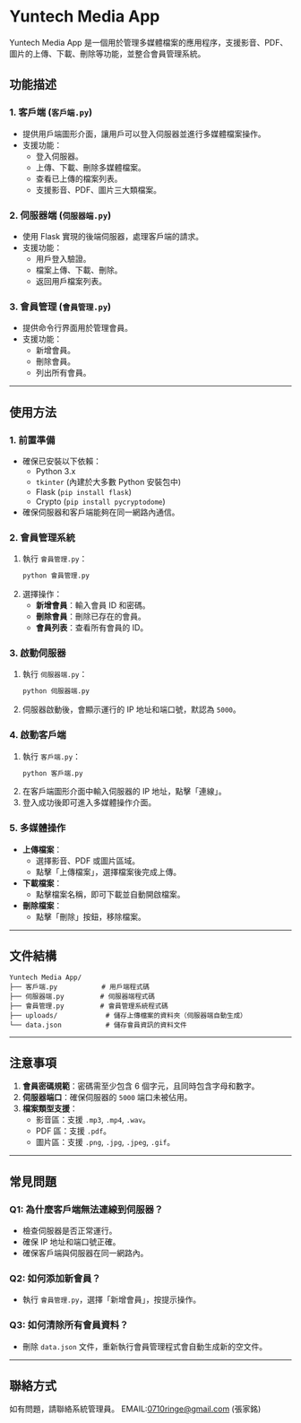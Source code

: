 # Yuntech Media App

Yuntech Media App 是一個用於管理多媒體檔案的應用程序，支援影音、PDF、圖片的上傳、下載、刪除等功能，並整合會員管理系統。

## 功能描述

### 1. 客戶端 (`客戶端.py`)

- 提供用戶端圖形介面，讓用戶可以登入伺服器並進行多媒體檔案操作。
- 支援功能：
  - 登入伺服器。
  - 上傳、下載、刪除多媒體檔案。
  - 查看已上傳的檔案列表。
  - 支援影音、PDF、圖片三大類檔案。

### 2. 伺服器端 (`伺服器端.py`)

- 使用 Flask 實現的後端伺服器，處理客戶端的請求。
- 支援功能：
  - 用戶登入驗證。
  - 檔案上傳、下載、刪除。
  - 返回用戶檔案列表。

### 3. 會員管理 (`會員管理.py`)

- 提供命令行界面用於管理會員。
- 支援功能：
  - 新增會員。
  - 刪除會員。
  - 列出所有會員。

---

## 使用方法

### 1. 前置準備

- 確保已安裝以下依賴：
  - Python 3.x
  - `tkinter` (內建於大多數 Python 安裝包中)
  - Flask (`pip install flask`)
  - Crypto (`pip install pycryptodome`)
- 確保伺服器和客戶端能夠在同一網路內通信。

### 2. 會員管理系統

1. 執行 `會員管理.py`：
   ```bash
   python 會員管理.py
   ```
2. 選擇操作：
   - **新增會員**：輸入會員 ID 和密碼。
   - **刪除會員**：刪除已存在的會員。
   - **會員列表**：查看所有會員的 ID。

### 3. 啟動伺服器

1. 執行 `伺服器端.py`：
   ```bash
   python 伺服器端.py
   ```
2. 伺服器啟動後，會顯示運行的 IP 地址和端口號，默認為 `5000`。

### 4. 啟動客戶端

1. 執行 `客戶端.py`：
   ```bash
   python 客戶端.py
   ```
2. 在客戶端圖形介面中輸入伺服器的 IP 地址，點擊「連線」。
3. 登入成功後即可進入多媒體操作介面。

### 5. 多媒體操作

- **上傳檔案**：
  - 選擇影音、PDF 或圖片區域。
  - 點擊「上傳檔案」，選擇檔案後完成上傳。
- **下載檔案**：
  - 點擊檔案名稱，即可下載並自動開啟檔案。
- **刪除檔案**：
  - 點擊「刪除」按鈕，移除檔案。

---

## 文件結構

```
Yuntech Media App/
├── 客戶端.py           # 用戶端程式碼
├── 伺服器端.py         # 伺服器端程式碼
├── 會員管理.py         # 會員管理系統程式碼
├── uploads/            # 儲存上傳檔案的資料夾（伺服器端自動生成）
└── data.json           # 儲存會員資訊的資料文件
```

---

## 注意事項

1. **會員密碼規範**：密碼需至少包含 6 個字元，且同時包含字母和數字。
2. **伺服器端口**：確保伺服器的 `5000` 端口未被佔用。
3. **檔案類型支援**：
   - 影音區：支援 `.mp3`, `.mp4`, `.wav`。
   - PDF 區：支援 `.pdf`。
   - 圖片區：支援 `.png`, `.jpg`, `.jpeg`, `.gif`。

---

## 常見問題

### Q1: 為什麼客戶端無法連線到伺服器？

- 檢查伺服器是否正常運行。
- 確保 IP 地址和端口號正確。
- 確保客戶端與伺服器在同一網路內。

### Q2: 如何添加新會員？

- 執行 `會員管理.py`，選擇「新增會員」，按提示操作。

### Q3: 如何清除所有會員資料？

- 刪除 `data.json` 文件，重新執行會員管理程式會自動生成新的空文件。

---

## 聯絡方式

如有問題，請聯絡系統管理員。
EMAIL:0710ringe@gmail.com (張家銘)

